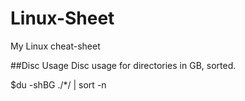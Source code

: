 # Linux-Sheet
My Linux cheat-sheet

##Disc Usage
Disc usage for directories in GB, sorted.

$du -shBG ./*/ | sort -n
